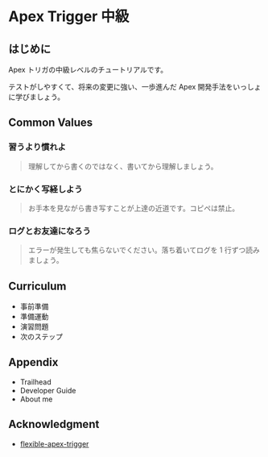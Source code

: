 # Apex Trigger 中級

## はじめに

Apex トリガの中級レベルのチュートリアルです。

テストがしやすくて、将来の変更に強い、一歩進んだ Apex 開発手法をいっしょに学びましょう。

## Common Values

### 習うより慣れよ

> 理解してから書くのではなく、書いてから理解しましょう。

### とにかく写経しよう

> お手本を見ながら書き写すことが上達の近道です。コピペは禁止。

### ログとお友達になろう

> エラーが発生しても焦らないでください。落ち着いてログを 1 行ずつ読みましょう。

## Curriculum

- 事前準備
- 準備運動
- 演習問題
- 次のステップ

## Appendix

- Trailhead
- Developer Guide
- About me

## Acknowledgment

- [flexible-apex-trigger](https://github.com/takahitomiyamoto/flexible-apex-trigger#flexible-apex-trigger)
